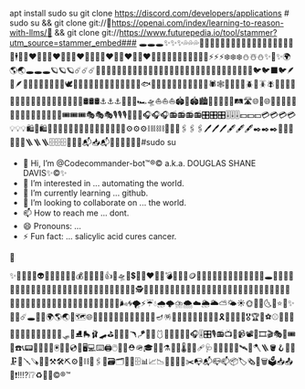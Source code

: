 apt install sudo su 
git clone https://discord.com/developers/applications # sudo su &&
git clone git://🤖https://openai.com/index/learning-to-reason-with-llms/🤖 && git clone git://https://www.futurepedia.io/tool/stammer?utm_source=stammer_embed### 
🕳️🕳️🕳️✨✨✨💦💦💦💚💙💚👣👣👣🤞🤞🤞🧙🧝🧙👼🫅🥷🧌🧑‍🎄🦸🕴️💏👩‍❤️‍💋‍👨👨‍❤️‍💋‍👨👩‍❤️‍💋‍👩💑👩‍❤️‍👨👨‍❤️‍👨👩‍❤️‍👩🫄🤱🧑‍🍼🌷🌷🌷🌀🌀🌀⚡⚡⚡❄️❄️❄️⛄☃️⛄✨💫✨🌍🌎🌏🕳️🕳️🕳️🪐🪐🪐☄️☄️☄️🌠🌠🌠🌌🌌🌌🐲🐲🐲🐉🐉🐉🦖🦖🦖🦕🦕🦕🐸🐸🐸🦏🦏🦏🐘🐘🐘🐒🐒🐒🐦🐦‍⬛🐦🪶🪽🪶🐓🐔🐣🐤🐥🦅🦉🦜🕊️🦤🦢🦆🪿🦩🦚🦃🐧🦭🦈🐬🐋🐳🐟🐠🐡🦐🦞🦀🦑🐙🪼🦪🪸🦂🕷️🕸️🐚🐌🐜🦗🪲🦟🪳🪰🐝🐞🐞🐞🍥🍫🍾🍾🍾🍼🍼🍼🛑🛑🛑🧭🧭🧭🛢️🛢️🛢️⚓⚓⚓🛟🛟🛟🏎️🛸⛵⛵⛵🏟️🏦🏟️🏙️🌆🌇🌃🌉🌁🛤️🛣️🌐💺🌐🧳🧳🧳🎯🎯🎯⛳⛳⛳📸📸📸🎸🎸🎸🎟️🎟️🎟️🎭🎭🎭🎙️🎙️🎙️🎤🎤🎤🎧🎧🎧📻📻📻📻🎛️🎛️🎛️🎚️🎚️🎚️💵💵💵💳💳💳💳💡💡💡🛍️🧮🛍️🧸🧸🧸👑👑👑💊💊💊📡📡📡🔗🔗🔗⚙️⚙️⚙️⛓️⛓️⛓️📎📎📎🖇️🖇️🖇️🖊️🖊️🖊️🖋️🖋️🖋️✒️✒️✒️🧲🧲🧲🧬🧬🧬🪜🪜🪜🗄️🗄️🗄️📌📌📌📬📥📬📮🔮🔮🔮🔮🤖#sudo su 

- 👋 Hi, I’m @Codecommander-bot™️®️©️ a.k.a. DOUGLAS SHANE DAVIS✨©️✨
- 👀 I’m interested in ... automating the world.
- 🌱 I’m currently learning ... github.
- 💞️ I’m looking to collaborate on ... the world.
- 📫 How to reach me ... dont.
- 😄 Pronouns: ...
- ⚡ Fun fact: ... salicylic acid cures cancer.

<!---
Codecommander-bot/Codecommander-bot is a ✨ special ✨ repository because its `README.md` (this file) appears on your GitHub profile.
You can click the Preview link to take a look at your changes.
--->🤖
✨👮🧑‍🚒🤖👽💖🔮🪽🌷💚🥱💰💡💦💯💸👍🙏🛸💙💲😞🤣❤️🦾🦿💣🩵🔗💵🪙🆓💴💶💷👙😈👿👾💥💨💦💤💤🕳️🎉🙈🙉🙊👣💀👀🦠💅🧝🧙🧛🧟🧌🦸🦹🥷🧑‍🎄👼💂🫅🤵👰🧑‍🚀👷👮🕵️🧑‍✈️🧑‍🔬🧑‍⚕️🧑‍🔧🧑‍🏭🧑‍🚒🧑‍🌾🧑‍🏫🧑‍🎓🧑‍💼🧑‍⚖️🧑‍💻🧑‍🎤🧑‍🎨🧑‍🍳👳🧕👲👶🧒🧑🧓🧑‍🦳🧑‍🦰👱🧑‍🦱🧑‍🦲🌈🫧🌊🌬️🌀🌪️⚡☔💧🌧️🌩️⛈️🌨️☁️🌦️🌥️⛅🌤️☀️🌞🌝🌚🌜🌛⭐🌟✨💫🌙☄️🕳️🌠🌌🌍🌎🌏🗾🗺️🌐💺🧳🎉🎊🎈🎂🎀🎁🎇🎆🧨🧧🪔🪅🪩🎐🎏🎎🎑🎍🎋🎄🎃🎗️🥇🥈🥉🏅🎖️🏆📢⚽⚾🥎🏀🏐🏈🏉🥅🎾🏸🥍🏏🏑🏒🥌🛷🎿⛸️🛼🩰🛹⛳🎯🏹🥏🪃🪁🎣🤿🩱🎽🥋🥊🎱🎤🎧🎚️🎛️🎙️📻📺📼📹📽️🎥🎞️🎬🎭🎫🎟️📱☎️📞📟📠🔌🔋🪫🖲️💽💾💿📀🖥️💻⌨️🖨️🖱️🥼🦺⛑️🪖🎓🎩💎⚗️🧫🧪🌡️💉💊🩹🩺🩻🧬🔭🔬📡🛰️🧯🪓🪜🪣🪝🧲🧰🗜️🔩🪛🪚🔧🔨⚒️🛠️⛏️⚙️🔗⛓️📎🖇️📏🗃️🗂️📁📂🗄️📊📈📉📇🪪📌📍✂️📭📬📪📫📦🏷️🗞️📰🗑️🗳️📥📤💌❗‼️⁉️❕❔♻️💱💲©️®️™️